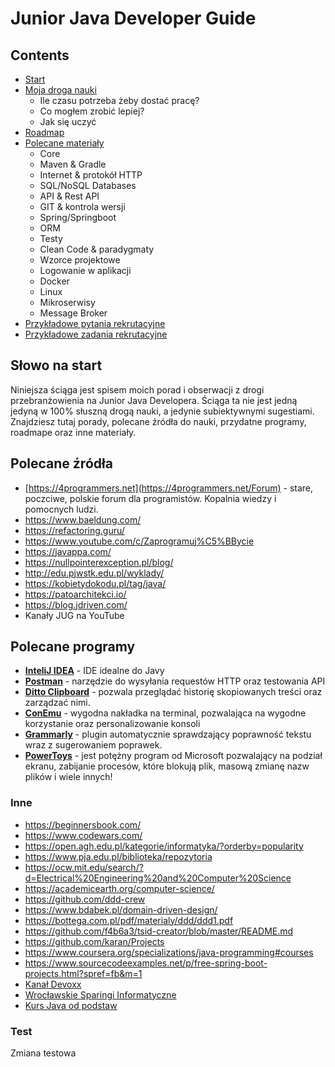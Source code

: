 # Junior Java Developer Guide

## Contents
- [Start](#słowo-na-start)
- [Moja droga nauki](mystory.md)
  - Ile czasu potrzeba żeby dostać pracę?
  - Co mogłem zrobić lepiej?
  - Jak się uczyć
- [Roadmap](roadmap.md)
- [Polecane materiały](roadmap.md)
    - Core
    - Maven & Gradle
    - Internet & protokół HTTP
    - SQL/NoSQL Databases
    - API & Rest API
    - GIT & kontrola wersji
    - Spring/Springboot
    - ORM
    - Testy
    - Clean Code & paradygmaty
    - Wzorce projektowe
    - Logowanie w aplikacji
    - Docker
    - Linux
    - Mikroserwisy
    - Message Broker
- [Przykładowe pytania rekrutacyjne](interviewquestions.md) 
- [Przykładowe zadania rekrutacyjne](task.md)

## Słowo na start
Niniejsza ściąga jest spisem moich porad i obserwacji z drogi
przebranżowienia na Junior Java Developera. Ściąga ta nie jest jedną jedyną w 100%
słuszną drogą nauki, a jedynie subiektywnymi sugestiami. </br>
Znajdziesz tutaj porady, polecane źródła do nauki, przydatne programy, roadmape oraz inne
materiały.

## Polecane źródła
- [https://4programmers.net](https://4programmers.net/Forum) - stare, poczciwe, polskie forum dla programistów. Kopalnia wiedzy i pomocnych ludzi.
- https://www.baeldung.com/
- https://refactoring.guru/
- https://www.youtube.com/c/Zaprogramuj%C5%BBycie
- https://javappa.com/
- https://nullpointerexception.pl/blog/
- http://edu.pjwstk.edu.pl/wyklady/
- https://kobietydokodu.pl/tag/java/
- https://patoarchitekci.io/
- https://blog.jdriven.com/
- Kanały JUG na YouTube

## Polecane programy
- **[InteliJ IDEA](https://www.jetbrains.com/idea/)** - IDE idealne do Javy
- **[Postman](https://www.postman.com/)** - narzędzie do wysyłania requestów HTTP oraz testowania API
- **[Ditto Clipboard](https://apps.microsoft.com/store/detail/ditto-clipboard/9NBLGGH3ZBJQ?hl=pl-pl&gl=pl)** - pozwala przeglądać historię skopiowanych treści oraz zarządzać nimi.
- **[ConEmu](https://conemu.github.io/)** - wygodna nakładka na terminal, pozwalająca na wygodne korzystanie oraz personalizowanie konsoli
- **[Grammarly](https://www.grammarly.com/)** - plugin automatycznie sprawdzający poprawność tekstu wraz z sugerowaniem poprawek.
- **[PowerToys](https://github.com/microsoft/PowerToys/releases)** - jest potężny program od Microsoft pozwalający na podział ekranu, zabijanie procesów, które blokują plik, masową zmianę nazw plików i wiele innych! 

### Inne
- https://beginnersbook.com/
- https://www.codewars.com/
- https://open.agh.edu.pl/kategorie/informatyka/?orderby=popularity
- https://www.pja.edu.pl/biblioteka/repozytoria
- https://ocw.mit.edu/search/?d=Electrical%20Engineering%20and%20Computer%20Science
- https://academicearth.org/computer-science/
- https://github.com/ddd-crew
- https://www.bdabek.pl/domain-driven-design/
- https://bottega.com.pl/pdf/materialy/ddd/ddd1.pdf
- https://github.com/f4b6a3/tsid-creator/blob/master/README.md
- https://github.com/karan/Projects
- https://www.coursera.org/specializations/java-programming#courses
- https://www.sourcecodeexamples.net/p/free-spring-boot-projects.html?spref=fb&m=1
- [Kanał Devoxx](https://www.youtube.com/@DevoxxForever/videos)
- [Wrocławskie Sparingi Informatyczne](https://www.youtube.com/@wrocawskiesparingiinformat9221/videos)
- [Kurs Java od podstaw](https://kursjava.com/spis-tresci/)

### Test

Zmiana testowa
